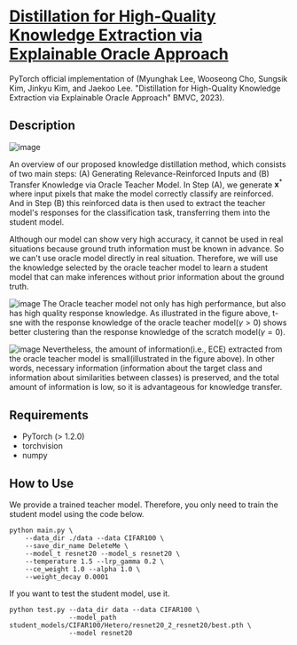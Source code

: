 <h1><a href="https://papers.bmvc2023.org/0665.pdf">Distillation for High-Quality Knowledge Extraction via Explainable Oracle Approach</a></h1>

PyTorch official implementation of (Myunghak Lee, Wooseong Cho, Sungsik Kim, Jinkyu Kim, and Jaekoo Lee. "Distillation for High-Quality Knowledge
Extraction via Explainable Oracle Approach" BMVC, 2023).

## Description
![image](https://github.com/myunghakLee/Distillation-for-High-Quality-Knowledge-Extraction/assets/12128784/731f6f9f-cb9f-4e6b-b358-53b9ecb972c3)

An overview of our proposed knowledge distillation method, which consists of two main steps: (A) Generating Relevance-Reinforced Inputs and (B) Transfer Knowledge via Oracle Teacher Model. In Step (A), we generate $\mathbf{x}^*$ where input pixels that make the model correctly classify are reinforced. And in Step (B) this reinforced data is then used to extract the teacher model's responses for the classification task, transferring them into the student model.

Although our model can show very high accuracy, it cannot be used in real situations because ground truth information must be known in advance. So we can't use oracle model directly in real situation. Therefore, we will use the knowledge selected by the oracle teacher model to learn a student model that can make inferences without prior information about the ground truth.

![image](https://github.com/myunghakLee/Distillation-for-High-Quality-Knowledge-Extraction/assets/12128784/3232ccb1-88a6-41a5-9430-bb6fb976e6d5)
The Oracle teacher model not only has high performance, but also has high quality response knowledge. As illustrated in the figure above, t-sne with the response knowledge of the oracle teacher model($\gamma > 0$) shows better clustering than the response knowledge of the scratch model($\gamma = 0$). 

![image](https://github.com/myunghakLee/Distillation-for-High-Quality-Knowledge-Extraction/assets/12128784/d2c0fa41-c528-40a4-b914-5441554fcc3e)
Nevertheless, the amount of information(i.e., ECE) extracted from the oracle teacher model is small(illustrated in the figure above). In other words, necessary information (information about the target class and information about similarities between classes) is preserved, and the total amount of information is low, so it is advantageous for knowledge transfer.

## Requirements
- PyTorch (> 1.2.0)
- torchvision
- numpy

## How to Use
We provide a trained teacher model. Therefore, you only need to train the student model using the code below.
```
python main.py \
    --data_dir ./data --data CIFAR100 \
    --save_dir_name DeleteMe \
    --model_t resnet20 --model_s resnet20 \
    --temperature 1.5 --lrp_gamma 0.2 \
    --ce_weight 1.0 --alpha 1.0 \
    --weight_decay 0.0001
```

If you want to test the student model, use it.
```
python test.py --data_dir data --data CIFAR100 \
               --model_path student_models/CIFAR100/Hetero/resnet20_2_resnet20/best.pth \
               --model resnet20
```
